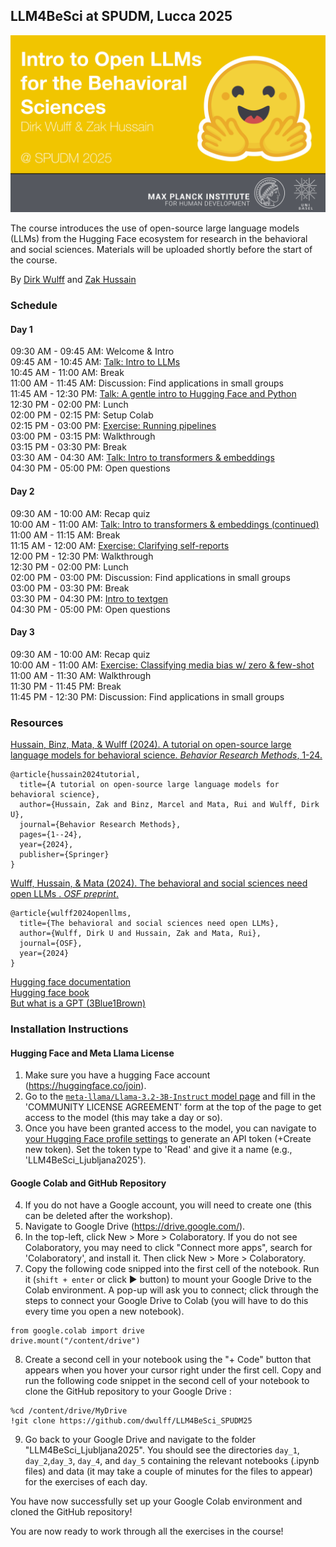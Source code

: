 ## LLM4BeSci at SPUDM, Lucca 2025

![cover image](cover.png)

The course introduces the use of open-source large language models (LLMs) from the Hugging Face ecosystem for research in the behavioral and social sciences. Materials will be uploaded shortly before the start of the course.

By [Dirk Wulff](https://www.mpib-berlin.mpg.de/person/93374/2549) and [Zak Hussain](https://zak-hussain.github.io/)

### Schedule

#### Day 1
<font style="font-size:10">09:30 AM - 09:45 AM: Welcome & Intro<br>
09:45 AM - 10:45 AM: [Talk: Intro to LLMs]()<br>
10:45 AM - 11:00 AM: Break<br>
11:00 AM - 11:45 AM: Discussion: Find applications in small groups<br>
11:45 AM - 12:30 PM: [Talk: A gentle intro to Hugging Face and Python]()<br>
12:30 PM - 02:00 PM: Lunch<br>
02:00 PM - 02:15 PM: Setup Colab<br>
02:15 PM - 03:00 PM: [Exercise: Running pipelines]()<br>
03:00 PM - 03:15 PM: Walkthrough<br>
03:15 PM - 03:30 PM: Break<br>
03:30 AM - 04:30 AM: [Talk: Intro to transformers & embeddings]()<br>
04:30 PM - 05:00 PM: Open questions<br>

#### Day 2
09:30 AM - 10:00 AM: Recap quiz<br>
10:00 AM - 11:00 AM: [Talk: Intro to transformers & embeddings (continued)]()<br>
11:00 AM - 11:15 AM: Break<br>
11:15 AM - 12:00 AM: [Exercise: Clarifying self-reports]()<br>
12:00 PM - 12:30 PM: Walkthrough<br>
12:30 PM - 02:00 PM: Lunch<br>
02:00 PM - 03:00 PM: Discussion: Find applications in small groups<br>
03:00 PM - 03:30 PM: Break<br>
03:30 PM - 04:30 PM: [Intro to textgen]()<br>
04:30 PM - 05:00 PM: Open questions<br>

#### Day 3
09:30 AM - 10:00 AM: Recap quiz<br>
10:00 AM - 11:00 AM: [Exercise: Classifying media bias w/ zero & few-shot]()<br>
11:00 AM - 11:30 AM: Walkthrough<br>
11:30 PM - 11:45 PM: Break<br>
11:45 PM - 12:30 PM: Discussion: Find applications in small groups<br>

### Resources
<a href="https://doi.org/10.3758/s13428-024-02455-8">Hussain, Binz, Mata, & Wulff (2024). A tutorial on open-source large language models for behavioral science. *Behavior Research Methods*, 1-24.
</a>
```
@article{hussain2024tutorial,
  title={A tutorial on open-source large language models for behavioral science},
  author={Hussain, Zak and Binz, Marcel and Mata, Rui and Wulff, Dirk U},
  journal={Behavior Research Methods},
  pages={1--24},
  year={2024},
  publisher={Springer}
}
```

<a href="https://osf.io/preprints/osf/ybvzs_v1">Wulff, Hussain, & Mata (2024). The behavioral and social sciences need open LLMs
. *OSF preprint*.
</a>
```
@article{wulff2024openllms,
  title={The behavioral and social sciences need open LLMs},
  author={Wulff, Dirk U and Hussain, Zak and Mata, Rui},
  journal={OSF},
  year={2024}
}
```

[Hugging face documentation](https://huggingface.co/docs)<br>
[Hugging face book](https://transformersbook.com/)<br>
[But what is a GPT (3Blue1Brown)](https://www.youtube.com/watch?v=wjZofJX0v4M&list=PLZHQObOWTQDNU6R1_67000Dx_ZCJB-3pi&index=5)<br>

### Installation Instructions

#### Hugging Face and Meta Llama License
1. Make sure you have a hugging Face account (https://huggingface.co/join).
2. Go to the [`meta-llama/Llama-3.2-3B-Instruct` model page](https://huggingface.co/meta-llama/Llama-3.2-3B-Instruct) and fill in the 'COMMUNITY LICENSE AGREEMENT' form at the top of the page to get access to the model (this may take a day or so).
3. Once you have been granted access to the model, you can navigate to [your Hugging Face profile settings](https://huggingface.co/settings/tokens) to generate an API token (+Create new token). Set the token type to 'Read' and give it a name (e.g., 'LLM4BeSci_Ljubljana2025').

#### Google Colab and GitHub Repository
4. If you do not have a Google account, you will need to create one (this can be deleted after the workshop).
5. Navigate to Google Drive (https://drive.google.com/).
6. In the top-left, click New > More > Colaboratory. If you do not see Colaboratory, you may need to click "Connect more apps", 
search for 'Colaboratory', and install it. Then click New > More > Colaboratory.
7. Copy the following code snipped into the first cell of the notebook. Run it (```shift + enter``` or click &#9658; button) to mount your Google Drive to the Colab environment.
A pop-up will ask you to connect; click through the steps to connect your Google Drive to Colab (you will have to do this
every time you open a new notebook).
```
from google.colab import drive
drive.mount("/content/drive")
```
8. Create a second cell in your notebook using the "+ Code" button that appears when you hover your cursor right under the first cell. Copy and run the following code snippet in the second cell of your notebook to clone the GitHub repository to your Google Drive :
```
%cd /content/drive/MyDrive
!git clone https://github.com/dwulff/LLM4BeSci_SPUDM25
```
9. Go back to your Google Drive and navigate to the folder "LLM4BeSci_Ljubljana2025". You should see the directories `day_1`, `day_2`,`day_3`, `day_4`, and `day_5` containing the relevant notebooks (.ipynb files) and data (it may take  a couple of minutes for the files to appear) for the exercises of each day.

You have now successfully set up your Google Colab environment and cloned the GitHub repository! 

You are now ready to work through all the exercises in the course! 
